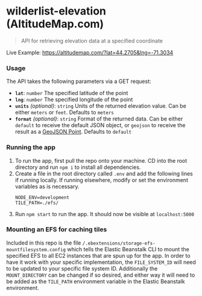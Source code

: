 # wilderlist-elevation (AltitudeMap.com)

> API for retrieving elevation data at a specified coordinate

Live Example: https://altitudemap.com/?lat=44.2705&lng=-71.3034

### Usage

The API takes the following parameters via a GET request:

- **`lat`**: `number` The specified latitude of the point
- **`lng`**: `number` The specified longitude of the point
- **`units`** *(optional)*: `string` Units of the returned elevation value. Can be either `meters` or `feet`. Defaults to `meters`
- **`format`** *(optional)*: `string` Format of the returned data. Can be either `default` to receive the default JSON object, or `geojson` to receive the result as a [GeoJSON Point](https://tools.ietf.org/html/rfc7946#section-3.1.2). Defaults to `default`

### Running the app

1. To run the app, first pull the repo onto your machine. CD into the root directory and run  `npm i` to install all dependencies.
1. Create a file in the root directory called `.env` and add the following lines if running locally. If running elsewhere, modify or set the environment variables as is necessary. 
    ```
    NODE_ENV=development
    TILE_PATH=./efs/
    ```
1. Run `npm start` to run the app. It should now be visible at `localhost:5000`

### Mounting an EFS for caching tiles

Included in this repo is the file `/.ebextensions/storage-efs-mountfilesystem.config` which tells the Elastic Beanstalk CLI to mount the specified EFS to all EC2 instances that are spun up for the app. In order to have it work with your specific implementation, the `FILE_SYSTEM_ID` will need to be updated to your specific file system ID. Additionally the `MOUNT_DIRECTORY` can be changed if so desired, and either way it will need to be added as the `TILE_PATH` environment variable in the Elastic Beanstalk environment.
